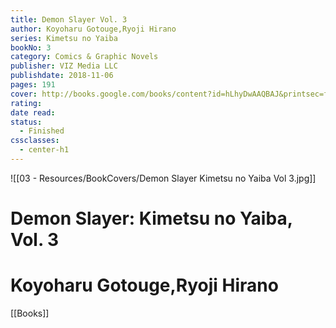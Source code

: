 ```yaml
---
title: Demon Slayer Vol. 3
author: Koyoharu Gotouge,Ryoji Hirano
series: Kimetsu no Yaiba
bookNo: 3
category: Comics & Graphic Novels
publisher: VIZ Media LLC
publishdate: 2018-11-06
pages: 191
cover: http://books.google.com/books/content?id=hLhyDwAAQBAJ&printsec=frontcover&img=1&zoom=1&source=gbs_api
rating: 
date read: 
status:
  - Finished
cssclasses:
  - center-h1
---
```

![[03 - Resources/BookCovers/Demon Slayer Kimetsu no Yaiba Vol 3.jpg]]
# Demon Slayer: Kimetsu no Yaiba, Vol. 3
# Koyoharu Gotouge,Ryoji Hirano







[[Books]]